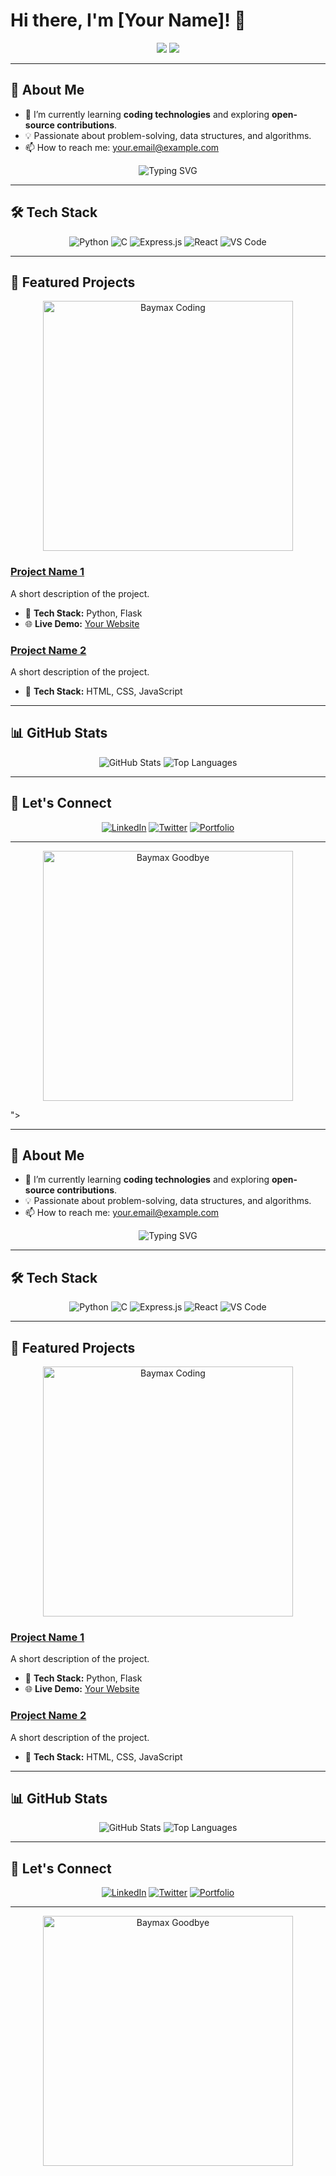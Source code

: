 # Hi there, I'm [Your Name]! 👋

<p align="center">
  <img src="# Hi there, I'm [Your Name]! 👋

<p align="center">
  <img src="https://th.bing.com/th/id/R.01364d673c5f2ec3bd56d2cfe20573fa?rik=3wJWdLCtdvu1PA&riu=http%3a%2f%2f38.media.tumblr.com%2f8a442abc577271f88ecfd504cc8ce982%2ftumblr_njnz7cNTrW1sq1n5go1_500.gif&ehk=EU0R4CNUtKaQSgml2k0XFp5%2b%2f2meWRzGw73hTULNa%2b4%3d&risl=&pid=ImgRaw&r=0">
</p>

---

## 🌟 About Me
- 🌱 I’m currently learning **coding technologies** and exploring **open-source contributions**.
- 💡 Passionate about problem-solving, data structures, and algorithms.
- 📫 How to reach me: [your.email@example.com](mailto:your.email@example.com)

<p align="center">
  <img src="https://readme-typing-svg.demolab.com?font=Fira+Code&size=24&pause=1000&color=F7567C&center=true&width=435&lines=Welcome+to+my+GitHub!+🚀;I'm+a+passionate+learner!+📚;Let's+collaborate+on+Open+Source!+🤝" alt="Typing SVG" />
</p>

---

## 🛠️ Tech Stack
<p align="center">
  <img src="https://img.shields.io/badge/Python-3776AB?style=flat-square&logo=python&logoColor=white" alt="Python">
  <img src="https://img.shields.io/badge/C-A8B9CC?style=flat-square&logo=c&logoColor=white" alt="C">
  <img src="https://img.shields.io/badge/Express.js-404D59?style=flat-square" alt="Express.js">
  <img src="https://img.shields.io/badge/React-61DAFB?style=flat-square&logo=react&logoColor=white" alt="React">
  <img src="https://img.shields.io/badge/VS%20Code-007ACC?style=flat-square&logo=visual-studio-code&logoColor=white" alt="VS Code">
</p>

---

## 🌟 Featured Projects
<p align="center">
  <img src="https://media.giphy.com/media/l3q2Ip2dm7FASFYWs/giphy.gif" alt="Baymax Coding" width="400px">
</p>

### [Project Name 1](https://github.com/your-username/project-name)
A short description of the project.
- 🔧 **Tech Stack:** Python, Flask
- 🌐 **Live Demo:** [Your Website](https://your-website.com)

### [Project Name 2](https://github.com/your-username/project-name)
A short description of the project.
- 🔧 **Tech Stack:** HTML, CSS, JavaScript

---

## 📊 GitHub Stats
<p align="center">
  <img src="https://github-readme-stats.vercel.app/api?username=your-username&show_icons=true&theme=tokyonight" alt="GitHub Stats" />
  <img src="https://github-readme-stats.vercel.app/api/top-langs/?username=your-username&layout=compact&theme=tokyonight" alt="Top Languages" />
</p>

---

## 🤝 Let's Connect
<p align="center">
  <a href="https://www.linkedin.com/in/your-username"><img src="https://img.shields.io/badge/LinkedIn-blue?style=flat-square&logo=linkedin&logoColor=white" alt="LinkedIn"></a>
  <a href="https://twitter.com/your-username"><img src="https://img.shields.io/badge/Twitter-blue?style=flat-square&logo=twitter&logoColor=white" alt="Twitter"></a>
  <a href="https://your-portfolio-link.com"><img src="https://img.shields.io/badge/Portfolio-red?style=flat-square&logo=firefox&logoColor=white" alt="Portfolio"></a>
</p>

---

<p align="center">
  <img src="https://media.giphy.com/media/3oEdva9BUHPIs2SkGk/giphy.gif" alt="Baymax Goodbye" width="400px">
</p>
">
</p>

---

## 🌟 About Me
- 🌱 I’m currently learning **coding technologies** and exploring **open-source contributions**.
- 💡 Passionate about problem-solving, data structures, and algorithms.
- 📫 How to reach me: [your.email@example.com](mailto:your.email@example.com)

<p align="center">
  <img src="https://readme-typing-svg.demolab.com?font=Fira+Code&size=24&pause=1000&color=F7567C&center=true&width=435&lines=Welcome+to+my+GitHub!+🚀;I'm+a+passionate+learner!+📚;Let's+collaborate+on+Open+Source!+🤝" alt="Typing SVG" />
</p>

---

## 🛠️ Tech Stack
<p align="center">
  <img src="https://img.shields.io/badge/Python-3776AB?style=flat-square&logo=python&logoColor=white" alt="Python">
  <img src="https://img.shields.io/badge/C-A8B9CC?style=flat-square&logo=c&logoColor=white" alt="C">
  <img src="https://img.shields.io/badge/Express.js-404D59?style=flat-square" alt="Express.js">
  <img src="https://img.shields.io/badge/React-61DAFB?style=flat-square&logo=react&logoColor=white" alt="React">
  <img src="https://img.shields.io/badge/VS%20Code-007ACC?style=flat-square&logo=visual-studio-code&logoColor=white" alt="VS Code">
</p>

---

## 🌟 Featured Projects
<p align="center">
  <img src="https://media.giphy.com/media/l3q2Ip2dm7FASFYWs/giphy.gif" alt="Baymax Coding" width="400px">
</p>

### [Project Name 1](https://github.com/your-username/project-name)
A short description of the project.
- 🔧 **Tech Stack:** Python, Flask
- 🌐 **Live Demo:** [Your Website](https://your-website.com)

### [Project Name 2](https://github.com/your-username/project-name)
A short description of the project.
- 🔧 **Tech Stack:** HTML, CSS, JavaScript

---

## 📊 GitHub Stats
<p align="center">
  <img src="https://github-readme-stats.vercel.app/api?username=your-username&show_icons=true&theme=tokyonight" alt="GitHub Stats" />
  <img src="https://github-readme-stats.vercel.app/api/top-langs/?username=your-username&layout=compact&theme=tokyonight" alt="Top Languages" />
</p>

---

## 🤝 Let's Connect
<p align="center">
  <a href="https://www.linkedin.com/in/your-username"><img src="https://img.shields.io/badge/LinkedIn-blue?style=flat-square&logo=linkedin&logoColor=white" alt="LinkedIn"></a>
  <a href="https://twitter.com/your-username"><img src="https://img.shields.io/badge/Twitter-blue?style=flat-square&logo=twitter&logoColor=white" alt="Twitter"></a>
  <a href="https://your-portfolio-link.com"><img src="https://img.shields.io/badge/Portfolio-red?style=flat-square&logo=firefox&logoColor=white" alt="Portfolio"></a>
</p>

---

<p align="center">
  <img src="https://media.giphy.com/media/3oEdva9BUHPIs2SkGk/giphy.gif" alt="Baymax Goodbye" width="400px">
</p>
